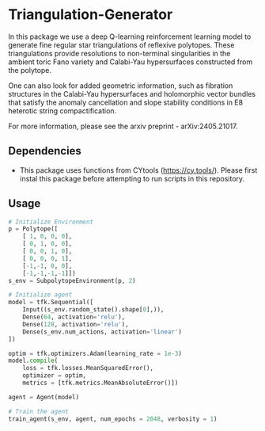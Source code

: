 # Triangulation-Generator

In this package we use a deep Q-learning reinforcement learning model to generate fine regular star triangulations of reflexive polytopes. These triangulations provide resolutions to non-terminal singularities in the ambient toric Fano variety and Calabi-Yau hypersurfaces constructed from the polytope. 

One can also look for added geometric information, such as fibration structures in the Calabi-Yau hypersurfaces and holomorphic vector bundles that satisfy the anomaly cancellation and slope stability conditions in E8 heterotic string compactification.

For more information, please see the arxiv preprint - arXiv:2405.21017. 

## Dependencies
* This package uses functions from CYtools (https://cy.tools/). Please first instal this package before attempting to run scripts in this repository. 


## Usage
```python
# Initialize Environment
p = Polytope([
    [ 1, 0, 0, 0],
    [ 0, 1, 0, 0],
    [ 0, 0, 1, 0],
    [ 0, 0, 0, 1],
    [-1,-1, 0, 0],
    [-1,-1,-1,-1]])
s_env = SubpolytopeEnvironment(p, 2)

# Initialize agent
model = tfk.Sequential([
    Input((s_env.random_state().shape[0],)),
    Dense(64, activation='relu'),
    Dense(128, activation='relu'),
    Dense(s_env.num_actions, activation='linear')
])

optim = tfk.optimizers.Adam(learning_rate = 1e-3)
model.compile(
    loss = tfk.losses.MeanSquaredError(),
    optimizer = optim,
    metrics = [tfk.metrics.MeanAbsoluteError()])

agent = Agent(model)

# Train the agent
train_agent(s_env, agent, num_epochs = 2048, verbosity = 1)
```
